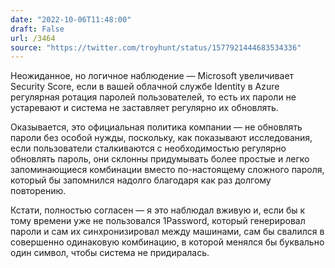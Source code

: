 ```yaml
---
date: "2022-10-06T11:48:00"
draft: False
url: /3464
source: "https://twitter.com/troyhunt/status/1577921444683534336"
---
```


Неожиданное, но логичное наблюдение — Microsoft увеличивает Security Score, если в вашей облачной службе Identity в Azure  регулярная ротация паролей пользователей, то есть их пароли не устаревают и система не заставляет регулярно их обновлять.

Оказывается, это официальная политика компании — не обновлять пароли без особой нужды, поскольку, как показывают исследования, если пользователи сталкиваются с необходимостью регулярно обновлять пароль, они склонны придумывать более простые и легко запоминающиеся комбинации вместо по-настоящему сложного пароля, который бы запомнился надолго благодаря как раз долгому повторению.

Кстати, полностью согласен — я это наблюдал вживую и, если бы к тому времени уже не пользовался 1Password, который генерировал пароли и сам их синхронизировал между машинами, сам бы свалился в совершенно одинаковую комбинацию, в которой менялся бы буквально один символ, чтобы система не придиралась.
